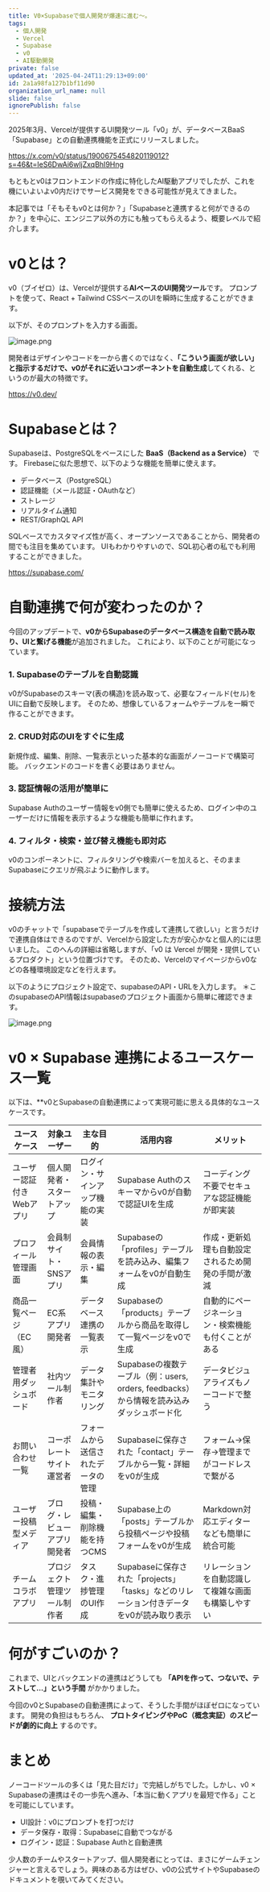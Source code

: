 ```yaml
---
title: V0×Supabaseで個人開発が爆速に進む～。
tags:
  - 個人開発
  - Vercel
  - Supabase
  - v0
  - AI駆動開発
private: false
updated_at: '2025-04-24T11:29:13+09:00'
id: 2a1a98fa127b1bf11d90
organization_url_name: null
slide: false
ignorePublish: false
---
```

2025年3月、Vercelが提供するUI開発ツール「v0」が、データベースBaaS「Supabase」との自動連携機能を正式にリリースしました。


https://x.com/v0/status/1900675454820119012?s=46&t=IeS6DwAi6wljZxqBhI9Hng

もともとv0はフロントエンドの作成に特化したAI駆動アプリでしたが、これを機にいよいよv0内だけでサービス開発をできる可能性が見えてきました。

本記事では「そもそもv0とは何か？」「Supabaseと連携すると何ができるのか？」を中心に、エンジニア以外の方にも触ってもらえるよう、概要レベルで紹介します。


# v0とは？

v0（ブイゼロ）は、Vercelが提供する**AIベースのUI開発ツール**です。
プロンプトを使って、React + Tailwind CSSベースのUIを瞬時に生成することができます。

以下が、そのプロンプトを入力する画面。

![image.png](https://qiita-image-store.s3.ap-northeast-1.amazonaws.com/0/3780099/6b912482-2196-4673-9b11-1ac34a769cab.png)


開発者はデザインやコードを一から書くのではなく、**「こういう画面が欲しい」と指示するだけで、v0がそれに近いコンポーネントを自動生成**してくれる、というのが最大の特徴です。

https://v0.dev/


# Supabaseとは？

Supabaseは、PostgreSQLをベースにした **BaaS（Backend as a Service）** です。
Firebaseに似た思想で、以下のような機能を簡単に使えます。

- データベース（PostgreSQL）
- 認証機能（メール認証・OAuthなど）
- ストレージ
- リアルタイム通知
- REST/GraphQL API

SQLベースでカスタマイズ性が高く、オープンソースであることから、開発者の間でも注目を集めています。
UIもわかりやすいので、SQL初心者の私でも利用することができました。

https://supabase.com/

# 自動連携で何が変わったのか？

今回のアップデートで、**v0からSupabaseのデータベース構造を自動で読み取り、UIと繋げる機能**が追加されました。
これにより、以下のことが可能になっています。

### 1. Supabaseのテーブルを自動認識
v0がSupabaseのスキーマ(表の構造)を読み取って、必要なフィールド(セル)をUIに自動で反映します。
そのため、想像しているフォームやテーブルを一瞬で作ることができます。

### 2. CRUD対応のUIをすぐに生成
新規作成、編集、削除、一覧表示といった基本的な画面がノーコードで構築可能。
バックエンドのコードを書く必要はありません。

### 3. 認証情報の活用が簡単に
Supabase Authのユーザー情報をv0側でも簡単に使えるため、ログイン中のユーザーだけに情報を表示するような機能も簡単に作れます。

### 4. フィルタ・検索・並び替え機能も即対応
v0のコンポーネントに、フィルタリングや検索バーを加えると、そのままSupabaseにクエリが飛ぶように動作します。

# 接続方法

v0のチャットで「supabaseでテーブルを作成して連携して欲しい」と言うだけで連携自体はできるのですが、Vercelから設定した方が安心かなと個人的には思いました。
このへんの詳細は省略しますが、「v0 は Vercel が開発・提供しているプロダクト」という位置づけです。
そのため、Vercelのマイページからv0などの各種環境設定などを行えます。

以下のようにプロジェクト設定で、supabaseのAPI・URLを入力します。
＊このsupabaseのAPI情報はsupabaseのプロジェクト画面から簡単に確認できます。

![image.png](https://qiita-image-store.s3.ap-northeast-1.amazonaws.com/0/3780099/d8f55aeb-f250-4661-8a44-05bf4ba5e69f.png)



# v0 × Supabase 連携によるユースケース一覧

以下は、**v0とSupabaseの自動連携によって実現可能に思える具体的なユースケースです。

| ユースケース | 対象ユーザー | 主な目的 | 活用内容 | メリット |
|--------------|--------------|----------|-----------|----------|
| ユーザー認証付きWebアプリ | 個人開発者・スタートアップ | ログイン・サインアップ機能の実装 | Supabase Authのスキーマからv0が自動で認証UIを生成 | コーディング不要でセキュアな認証機能が即実装 |
| プロフィール管理画面 | 会員制サイト・SNSアプリ | 会員情報の表示・編集 | Supabaseの「profiles」テーブルを読み込み、編集フォームをv0が自動生成 | 作成・更新処理も自動設定されるため開発の手間が激減 |
| 商品一覧ページ（EC風） | EC系アプリ開発者 | データベース連携の一覧表示 | Supabaseの「products」テーブルから商品を取得して一覧ページをv0で生成 | 自動的にページネーション・検索機能も付くことがある |
| 管理者用ダッシュボード | 社内ツール制作者 | データ集計やモニタリング | Supabaseの複数テーブル（例：users, orders, feedbacks）から情報を読み込みダッシュボード化 | データビジュアライズもノーコードで整う |
| お問い合わせ一覧 | コーポレートサイト運営者 | フォームから送信されたデータの管理 | Supabaseに保存された「contact」テーブルから一覧・詳細をv0が生成 | フォーム→保存→管理までがコードレスで繋がる |
| ユーザー投稿型メディア | ブログ・レビューアプリ開発者 | 投稿・編集・削除機能を持つCMS | Supabase上の「posts」テーブルから投稿ページや投稿フォームをv0が生成 | Markdown対応エディターなども簡単に統合可能 |
| チームコラボアプリ | プロジェクト管理ツール制作者 | タスク・進捗管理のUI作成 | Supabaseに保存された「projects」「tasks」などのリレーション付きデータをv0が読み取り表示 | リレーションを自動認識して複雑な画面も構築しやすい |




# 何がすごいのか？

これまで、UIとバックエンドの連携はどうしても **「APIを作って、つないで、テストして…」という手間** がかかりました。

今回のv0とSupabaseの自動連携によって、そうした手間がほぼゼロになっています。
開発の負担はもちろん、 **プロトタイピングやPoC（概念実証）のスピードが劇的に向上** するのです。


# まとめ

ノーコードツールの多くは「見た目だけ」で完結しがちでした。しかし、v0 × Supabaseの連携はその一歩先へ進み、「本当に動くアプリを最短で作る」ことを可能にしています。

- UI設計：v0にプロンプトを打つだけ
- データ保存・取得：Supabaseに自動でつながる
- ログイン・認証：Supabase Authと自動連携

少人数のチームやスタートアップ、個人開発者にとっては、まさにゲームチェンジャーと言えるでしょう。興味のある方はぜひ、v0の公式サイトやSupabaseのドキュメントを覗いてみてください。

